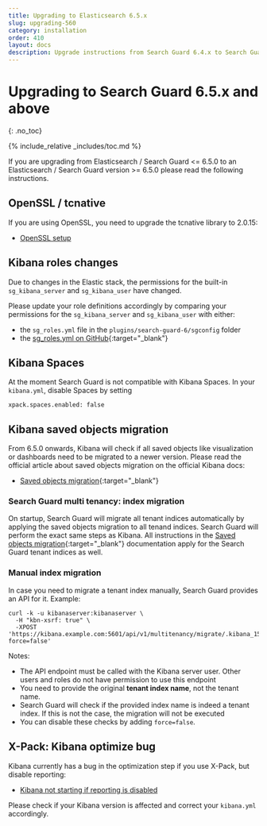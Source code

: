 ```yaml
---
title: Upgrading to Elasticsearch 6.5.x
slug: upgrading-560
category: installation
order: 410
layout: docs
description: Upgrade instructions from Search Guard 6.4.x to Search Guard 6.5.x
---
```

<!---
Copryight 2017 floragunn GmbH
-->

# Upgrading to Search Guard 6.5.x and above
{: .no_toc}

{% include_relative _includes/toc.md %}

If you are upgrading from Elasticsearch / Search Guard <= 6.5.0 to an Elasticsearch / Search Guard version >= 6.5.0 please read the following instructions.

## OpenSSL / tcnative

If you are using OpenSSL, you need to upgrade the tcnative library to 2.0.15:

* [OpenSSL setup](tls_openssl.md)


## Kibana roles changes

Due to changes in the Elastic stack, the permissions for the built-in `sg_kibana_server` and `sg_kibana_user` have changed.

Please update your role definitions accordingly by comparing your permissions for the `sg_kibana_server` and `sg_kibana_user` with either:

* the `sg_roles.yml` file in the `plugins/search-guard-6/sgconfig` folder
* the [sg_roles.yml on GitHub](https://github.com/floragunncom/search-guard/blob/13e90b17509e95413e85ea67d2cf105935204dac/sgconfig/sg_roles.yml){:target="_blank"}

## Kibana Spaces

At the moment Search Guard is not compatible with Kibana Spaces. In your `kibana.yml`, disable Spaces by setting

```
xpack.spaces.enabled: false
```

## Kibana saved objects migration

From 6.5.0 onwards, Kibana will check if all saved objects like visualization or dashboards need to be migrated to a newer version. Please read the official article about saved objects migration on the official Kibana docs:

* [Saved objects migration](https://www.elastic.co/guide/en/kibana/current/upgrade-migrations.html){:target="_blank"}  

### Search Guard multi tenancy: index migration

On startup, Search Guard will migrate all tenant indices automatically by applying the saved objects migration to all tenand indices. Search Guard will perform the exact same steps as Kibana. All instructions in the [Saved objects migration](https://www.elastic.co/guide/en/kibana/current/upgrade-migrations.html){:target="_blank"} documentation apply for the Search Guard tenant indices as well. 

### Manual index migration

In case you need to migrate a tenant index manually, Search Guard provides an API for it. Example:

```
curl -k -u kibanaserver:kibanaserver \
  -H "kbn-xsrf: true" \
  -XPOST 'https://kibana.example.com:5601/api/v1/multitenancy/migrate/.kibana_1592542611_humanresources?force=false'
```

Notes:

* The API endpoint must be called with the Kibana server user. Other users and roles do not have permission to use this endpoint
* You need to provide the original **tenant index name**, not the tenant name. 
* Search Guard will check if the provided index name is indeed a tenant index. If this is not the case, the migration will not be executed
* You can disable these checks by adding `force=false`.

## X-Pack: Kibana optimize bug

Kibana currently has a bug in the optimization step if you use X-Pack, but disable reporting:

* [Kibana not starting if reporting is disabled](https://github.com/elastic/kibana/issues/25728)

Please check if your Kibana version is affected and correct your `kibana.yml` accordingly.





